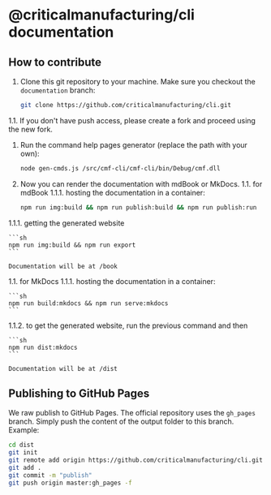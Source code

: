 # @criticalmanufacturing/cli documentation

## How to contribute

1. Clone this git repository to your machine. Make sure you checkout the `documentation` branch:
    ```sh
    git clone https://github.com/criticalmanufacturing/cli.git
    ```
1.1. If you don't have push access, please create a fork and proceed using the new fork.

1. Run the command help pages generator (replace the path with your own):

    ```sh
    node gen-cmds.js /src/cmf-cli/cmf-cli/bin/Debug/cmf.dll
    ```

1. Now you can render the documentation with mdBook or MkDocs.
1.1. for mdBook
1.1.1. hosting the documentation in a container:

    ```sh
    npm run img:build && npm run publish:build && npm run publish:run
    ```
1.1.1. getting the generated website

    ```sh
    npm run img:build && npm run export
    ```

    Documentation will be at /book
    
1.1. for MkDocs
1.1.1. hosting the documentation in a container:

    ```sh
    npm run build:mkdocs && npm run serve:mkdocs
    ```

1.1.2. to get the generated website, run the previous command and then

    ```sh
    npm run dist:mkdocs
    ```

    Documentation will be at /dist

## Publishing to GitHub Pages
We raw publish to GitHub Pages. The official repository uses the `gh_pages` branch. Simply push the content of the output folder to this branch. Example:
```sh
cd dist
git init
git remote add origin https://github.com/criticalmanufacturing/cli.git
git add .
git commit -m "publish"
git push origin master:gh_pages -f
```